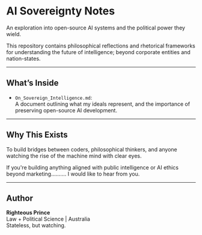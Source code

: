 # AI Sovereignty Notes

An exploration into open-source AI systems and the political power they wield.

This repository contains philosophical reflections and rhetorical frameworks for understanding the future of intelligence; beyond corporate entities and nation-states.

---

##  What’s Inside

- `On_Sovereign_Intelligence.md`:  
  A document outlining what my ideals represent, and the importance of preserving open-source AI development.

---

##  Why This Exists

To build bridges between coders, philosophical thinkers, and anyone watching the rise of the machine mind with clear eyes.

If you're building anything aligned with public intelligence or AI ethics beyond marketing.......... I would like to hear from you.

---

## Author

**Righteous Prince**  
Law + Political Science | Australia  
Stateless, but watching.
